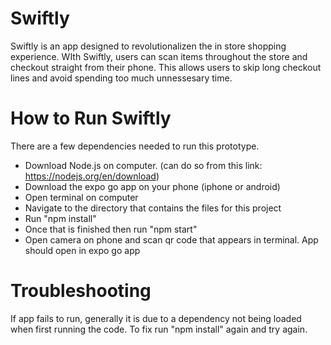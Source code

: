 # Swiftly

Swiftly is an app designed to revolutionalizen the in store shopping experience. WIth Swiftly, users can scan items throughout the store and checkout straight from their phone. This allows users to skip long checkout lines and avoid spending too much unnessesary time. 

# How to Run Swiftly
There are a few dependencies needed to run this prototype.
 - Download Node.js on computer. (can do so from this link: https://nodejs.org/en/download)
 - Download the expo go app on your phone (iphone or android)
 - Open terminal on computer
 - Navigate to the directory that contains the files for this project
 - Run "npm install"
 - Once that is finished then run "npm start"
 - Open camera on phone and scan qr code that appears in terminal. App should open in expo go app

# Troubleshooting
If app fails to run, generally it is due to a dependency not being loaded when first running the code. To fix run "npm install" again and try again. 
